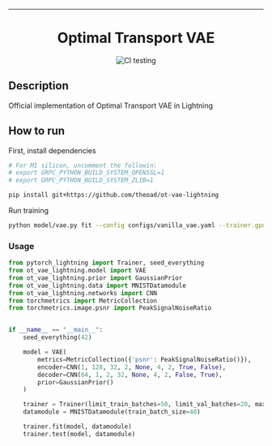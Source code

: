 ---

<div align="center">    
 
# Optimal Transport VAE   

![CI testing](https://github.com/theoad/ot-vae-lightning/workflows/CI%20testing/badge.svg?branch=master&event=push)


<!--  
Conference   
-->   
</div>
 
## Description   
Official implementation of Optimal Transport VAE in Lightning

## How to run   
First, install dependencies   
```bash
# For M1 silicon, uncomment the followin:
# export GRPC_PYTHON_BUILD_SYSTEM_OPENSSL=1
# export GRPC_PYTHON_BUILD_SYSTEM_ZLIB=1

pip install git+https://github.com/theoad/ot-vae-lightning
```

Run training
```bash
python model/vae.py fit --config configs/vanilla_vae.yaml --trainer.gpus 1
```

### Usage
```python
from pytorch_lightning import Trainer, seed_everything
from ot_vae_lightning.model import VAE
from ot_vae_lightning.prior import GaussianPrior
from ot_vae_lightning.data import MNISTDatamodule
from ot_vae_lightning.networks import CNN
from torchmetrics import MetricCollection
from torchmetrics.image.psnr import PeakSignalNoiseRatio


if __name__ == "__main__":
    seed_everything(42)

    model = VAE(
        metrics=MetricCollection({'psnr': PeakSignalNoiseRatio()}),
        encoder=CNN(1, 128, 32, 2, None, 4, 2, True, False),
        decoder=CNN(64, 1, 2, 32, None, 4, 2, False, True),
        prior=GaussianPrior()
    )

    trainer = Trainer(limit_train_batches=50, limit_val_batches=20, max_epochs=2)
    datamodule = MNISTDatamodule(train_batch_size=40)

    trainer.fit(model, datamodule)
    trainer.test(model, datamodule)
```   
